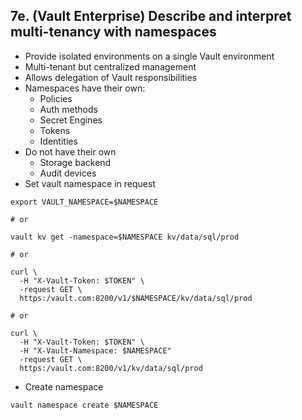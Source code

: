## 7e. (Vault Enterprise) Describe and interpret multi-tenancy with namespaces
- Provide isolated environments on a single Vault environment
- Multi-tenant but centralized management
- Allows delegation of Vault responsibilities
- Namespaces have their own:
  - Policies
  - Auth methods
  - Secret Engines
  - Tokens
  - Identities
- Do not have their own
  - Storage backend
  - Audit devices
- Set vault namespace in request
```
export VAULT_NAMESPACE=$NAMESPACE

# or

vault kv get -namespace=$NAMESPACE kv/data/sql/prod

# or

curl \
  -H "X-Vault-Token: $TOKEN" \
  -request GET \
  https:/vault.com:8200/v1/$NAMESPACE/kv/data/sql/prod

# or

curl \
  -H "X-Vault-Token: $TOKEN" \
  -H "X-Vault-Namespace: $NAMESPACE"
  -request GET \
  https:/vault.com:8200/v1/kv/data/sql/prod
```
- Create namespace
```
vault namespace create $NAMESPACE
```